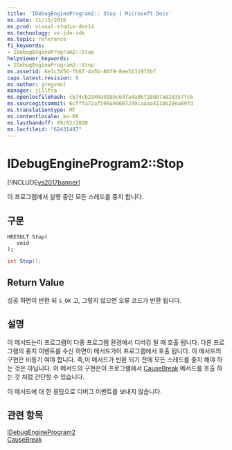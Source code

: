 ```yaml
---
title: 'IDebugEngineProgram2:: Stop | Microsoft Docs'
ms.date: 11/15/2016
ms.prod: visual-studio-dev14
ms.technology: vs-ide-sdk
ms.topic: reference
f1_keywords:
- IDebugEngineProgram2::Stop
helpviewer_keywords:
- IDebugEngineProgram2::Stop
ms.assetid: 6e1c3d56-fb67-4a5b-80f9-8ee5131972bf
caps.latest.revision: 9
ms.author: gregvanl
manager: jillfra
ms.openlocfilehash: cb74cb2940a91bbc64fa4a06f28d07a828357fc6
ms.sourcegitcommit: 6cfffa72af599a9d667249caaaa411bb28ea69fd
ms.translationtype: MT
ms.contentlocale: ko-KR
ms.lasthandoff: 09/02/2020
ms.locfileid: "62431487"
---
```

# <a name="idebugengineprogram2stop"></a>IDebugEngineProgram2::Stop
[!INCLUDE[vs2017banner](../../../includes/vs2017banner.md)]

이 프로그램에서 실행 중인 모든 스레드를 중지 합니다.  
  
## <a name="syntax"></a>구문  
  
```cpp#  
HRESULT Stop(   
   void   
);  
```  
  
```csharp  
int Stop();  
```  
  
## <a name="return-value"></a>Return Value  
 성공 하면이 반환 되 `S_OK` 고, 그렇지 않으면 오류 코드가 반환 됩니다.  
  
## <a name="remarks"></a>설명  
 이 메서드는이 프로그램이 다중 프로그램 환경에서 디버깅 될 때 호출 됩니다. 다른 프로그램의 중지 이벤트를 수신 하면이 메서드가이 프로그램에서 호출 됩니다. 이 메서드의 구현은 비동기 여야 합니다. 즉,이 메서드가 반환 되기 전에 모든 스레드를 중지 해야 하는 것은 아닙니다. 이 메서드의 구현은이 프로그램에서 [CauseBreak](../../../extensibility/debugger/reference/idebugprogram2-causebreak.md) 메서드를 호출 하는 것 처럼 간단할 수 있습니다.  
  
 이 메서드에 대 한 응답으로 디버그 이벤트를 보내지 않습니다.  
  
## <a name="see-also"></a>관련 항목  
 [IDebugEngineProgram2](../../../extensibility/debugger/reference/idebugengineprogram2.md)   
 [CauseBreak](../../../extensibility/debugger/reference/idebugprogram2-causebreak.md)
